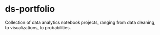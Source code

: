 # ds-portfolio
Collection of data analytics notebook projects, ranging from data cleaning, to visualizations, to probabilities. 
